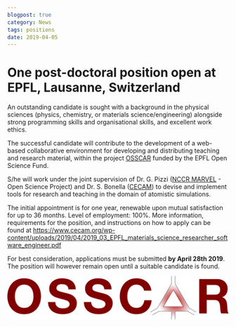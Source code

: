 ```yaml
---
blogpost: true
category: News
tags: positions
date: 2019-04-05
---
```


# One post-doctoral position open at EPFL, Lausanne, Switzerland

An outstanding candidate is sought with a background in the physical sciences (physics, chemistry, or materials science/engineering) alongside strong programming skills and organisational skills, and excellent work ethics.

The successful candidate will contribute to the development of a web-based collaborative environment for developing and distributing teaching and research material, within the project [OSSCAR](https://www.osscar.org) funded by the EPFL Open Science Fund.

S/he will work under the joint supervision of Dr. G. Pizzi ([NCCR MARVEL](http://nccr-marvel.ch/) - Open Science Project) and Dr. S. Bonella ([CECAM](https://www.cecam.org)) to devise and implement tools for research and teaching in the domain of atomistic simulations.

The initial appointment is for one year, renewable upon mutual satisfaction for up to 36 months. Level of employment: 100%. More information, requirements for the position, and instructions on how to apply can be found at <https://www.cecam.org/wp-content/uploads/2019/04/2019_03_EPFL_materials_science_researcher_software_engineer.pdf>

For best consideration, applications must be submitted **by April 28th 2019**.
The position will however remain open until a suitable candidate is found.

![](../pics/legacy/OSSCAR-logo.png)
